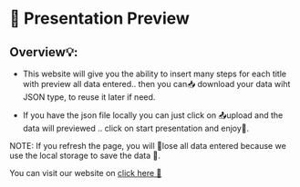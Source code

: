 # 📝 Presentation Preview 
## Overview💡:

* This website will give you the ability to insert many steps for each title with preview all data entered.. then you can📥 download your data wiht JSON type, to reuse it later if need. 

* If you have the json file locally you can just click on 📤upload and the data will previewed .. click on start presentation and enjoy📎.

NOTE: If you refresh the page, you will 🧹lose all data entered because we use the local storage to save the data 🥲. 


You can visit our website on [click here 🚀]([https://google.com](https://ojz-presentationpreview.netlify.app/presentation.html))
